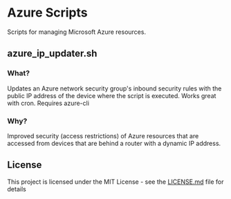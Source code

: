 # Azure Scripts

Scripts for managing Microsoft Azure resources.

## **azure\_ip_updater.sh**
### What?

Updates an Azure network security group's inbound security rules with the public IP address of the device where the script is executed. Works great with cron. Requires azure-cli

### Why?

Improved security (access restrictions) of Azure resources that are accessed from devices that are behind a router with a dynamic IP address.

## License

This project is licensed under the MIT License - see the [LICENSE.md](LICENSE.md) file for details
